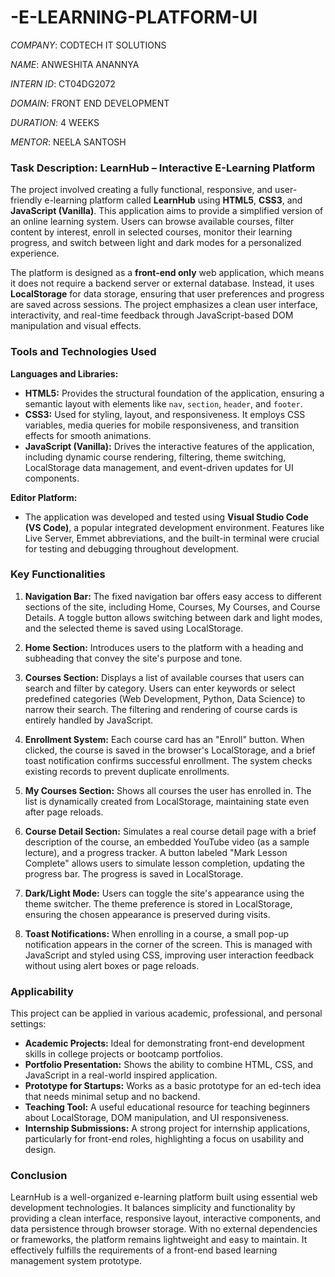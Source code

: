 # -E-LEARNING-PLATFORM-UI

*COMPANY*: CODTECH IT SOLUTIONS

*NAME*: ANWESHITA ANANNYA

*INTERN ID*: CT04DG2072

*DOMAIN*: FRONT END DEVELOPMENT

*DURATION*: 4 WEEKS

*MENTOR*: NEELA SANTOSH

### Task Description: LearnHub – Interactive E-Learning Platform

The project involved creating a fully functional, responsive, and user-friendly e-learning platform called **LearnHub** using **HTML5**, **CSS3**, and **JavaScript (Vanilla)**. This application aims to provide a simplified version of an online learning system. Users can browse available courses, filter content by interest, enroll in selected courses, monitor their learning progress, and switch between light and dark modes for a personalized experience.

The platform is designed as a **front-end only** web application, which means it does not require a backend server or external database. Instead, it uses **LocalStorage** for data storage, ensuring that user preferences and progress are saved across sessions. The project emphasizes a clean user interface, interactivity, and real-time feedback through JavaScript-based DOM manipulation and visual effects.

### Tools and Technologies Used

**Languages and Libraries:**

* **HTML5:** Provides the structural foundation of the application, ensuring a semantic layout with elements like `nav`, `section`, `header`, and `footer`.
* **CSS3:** Used for styling, layout, and responsiveness. It employs CSS variables, media queries for mobile responsiveness, and transition effects for smooth animations.
* **JavaScript (Vanilla):** Drives the interactive features of the application, including dynamic course rendering, filtering, theme switching, LocalStorage data management, and event-driven updates for UI components.

**Editor Platform:**

* The application was developed and tested using **Visual Studio Code (VS Code)**, a popular integrated development environment. Features like Live Server, Emmet abbreviations, and the built-in terminal were crucial for testing and debugging throughout development.

### Key Functionalities

1. **Navigation Bar:**
   The fixed navigation bar offers easy access to different sections of the site, including Home, Courses, My Courses, and Course Details. A toggle button allows switching between dark and light modes, and the selected theme is saved using LocalStorage.

2. **Home Section:**
   Introduces users to the platform with a heading and subheading that convey the site's purpose and tone.

3. **Courses Section:**
   Displays a list of available courses that users can search and filter by category. Users can enter keywords or select predefined categories (Web Development, Python, Data Science) to narrow their search. The filtering and rendering of course cards is entirely handled by JavaScript.

4. **Enrollment System:**
   Each course card has an "Enroll" button. When clicked, the course is saved in the browser's LocalStorage, and a brief toast notification confirms successful enrollment. The system checks existing records to prevent duplicate enrollments.

5. **My Courses Section:**
   Shows all courses the user has enrolled in. The list is dynamically created from LocalStorage, maintaining state even after page reloads.

6. **Course Detail Section:**
   Simulates a real course detail page with a brief description of the course, an embedded YouTube video (as a sample lecture), and a progress tracker. A button labeled "Mark Lesson Complete" allows users to simulate lesson completion, updating the progress bar. The progress is saved in LocalStorage.

7. **Dark/Light Mode:**
   Users can toggle the site's appearance using the theme switcher. The theme preference is stored in LocalStorage, ensuring the chosen appearance is preserved during visits.

8. **Toast Notifications:**
   When enrolling in a course, a small pop-up notification appears in the corner of the screen. This is managed with JavaScript and styled using CSS, improving user interaction feedback without using alert boxes or page reloads.

### Applicability

This project can be applied in various academic, professional, and personal settings:

* **Academic Projects:** Ideal for demonstrating front-end development skills in college projects or bootcamp portfolios.
* **Portfolio Presentation:** Shows the ability to combine HTML, CSS, and JavaScript in a real-world inspired application.
* **Prototype for Startups:** Works as a basic prototype for an ed-tech idea that needs minimal setup and no backend.
* **Teaching Tool:** A useful educational resource for teaching beginners about LocalStorage, DOM manipulation, and UI responsiveness.
* **Internship Submissions:** A strong project for internship applications, particularly for front-end roles, highlighting a focus on usability and design.

### Conclusion

LearnHub is a well-organized e-learning platform built using essential web development technologies. It balances simplicity and functionality by providing a clean interface, responsive layout, interactive components, and data persistence through browser storage. With no external dependencies or frameworks, the platform remains lightweight and easy to maintain. It effectively fulfills the requirements of a front-end based learning management system prototype.
